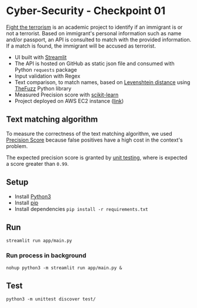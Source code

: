 # Cyber-Security - Checkpoint 01

[Fight the terrorism](http://54.163.213.160:8501/) is an academic project to identify if an immigrant is or not a
terrorist. Based on immigrant's personal information such as name and/or passport, an API is consulted to match with the
provided information. If a match is found, the immigrant will be accused as terrorist.

- UI built with [Streamlit](https://docs.streamlit.io/)
- The API is hosted on GitHub as static json file and consumed with Python `requests` package
- Input validation with Regex
- Text comparison, to match names, based on [Levenshtein distance](https://en.wikipedia.org/wiki/Levenshtein_distance)
  using [TheFuzz](https://github.com/seatgeek/thefuzz) Python library
- Measured Precision score with [scikit-learn](https://scikit-learn.org)
- Project deployed on AWS EC2 instance ([link](http://54.163.213.160:8501/))

## Text matching algorithm

To measure the correctness of the text matching algorithm, we
used [Precision Score](https://scikit-learn.org/stable/modules/generated/sklearn.metrics.precision_score.html) because
false positives have a high cost in the context's problem.

The expected precision score is granted by [unit testing](test/service/test_name_validator_service.py), where is
expected a score greater than `0.99`.

## Setup

- Install [Python3](https://www.python.org/downloads/)
- Install [pip](https://pip.pypa.io/en/stable/installation/)
- Install dependencies `pip install -r requirements.txt`

## Run

`streamlit run app/main.py`

### Run process in background

`nohup python3 -m streamlit run app/main.py &`

## Test

`python3 -m unittest discover test/`
